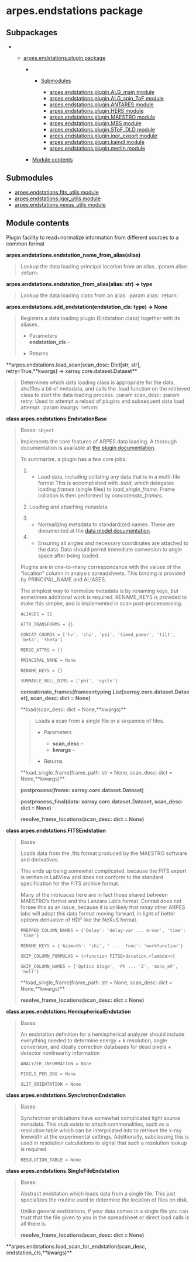 # arpes.endstations package

## Subpackages

  -   - [arpes.endstations.plugin package](arpes.endstations.plugin)
        
          -   - [Submodules](arpes.endstations.plugin#submodules)
                
                  - [arpes.endstations.plugin.ALG\_main
                    module](arpes.endstations.plugin.ALG_main)
                  - [arpes.endstations.plugin.ALG\_spin\_ToF
                    module](arpes.endstations.plugin.ALG_spin_ToF)
                  - [arpes.endstations.plugin.ANTARES
                    module](arpes.endstations.plugin.ANTARES)
                  - [arpes.endstations.plugin.HERS
                    module](arpes.endstations.plugin.HERS)
                  - [arpes.endstations.plugin.MAESTRO
                    module](arpes.endstations.plugin.MAESTRO)
                  - [arpes.endstations.plugin.MBS
                    module](arpes.endstations.plugin.MBS)
                  - [arpes.endstations.plugin.SToF\_DLD
                    module](arpes.endstations.plugin.SToF_DLD)
                  - [arpes.endstations.plugin.igor\_export
                    module](arpes.endstations.plugin.igor_export)
                  - [arpes.endstations.plugin.kaindl
                    module](arpes.endstations.plugin.kaindl)
                  - [arpes.endstations.plugin.merlin
                    module](arpes.endstations.plugin.merlin)
        
          - [Module
            contents](arpes.endstations.plugin#module-arpes.endstations.plugin)

## Submodules

  - [arpes.endstations.fits\_utils module](arpes.endstations.fits_utils)
  - [arpes.endstations.igor\_utils module](arpes.endstations.igor_utils)
  - [arpes.endstations.nexus\_utils
    module](arpes.endstations.nexus_utils)

## Module contents

Plugin facility to read+normalize information from different sources to
a common format

**arpes.endstations.endstation\_name\_from\_alias(alias)**

> Lookup the data loading principal location from an alias. :param
> alias: :return:

**arpes.endstations.endstation\_from\_alias(alias: str) -\> type**

> Lookup the data loading class from an alias. :param alias: :return:

**arpes.endstations.add\_endstation(endstation\_cls: type) -\> None**

> Registers a data loading plugin (Endstation class) together with its
> aliases.
> 
>   - Parameters  
>     **endstation\_cls** –
> 
>   - Returns

**arpes.endstations.load\_scan(scan\_desc: Dict\[str, str\],
retry=True,**kwargs) -\> xarray.core.dataset.Dataset\*\*

> Determines which data loading class is appropriate for the data,
> shuffles a bit of metadata, and calls the .load function on the
> retrieved class to start the data loading process. :param scan\_desc:
> :param retry: Used to attempt a reload of plugins and subsequent data
> load attempt. :param kwargs: :return:

**class arpes.endstations.EndstationBase**

> Bases: `object`
> 
> Implements the core features of ARPES data loading. A thorough
> documentation is available at [the plugin
> documentation](https://arpes.netlify.com/#/writing-plugins).
> 
> To summarize, a plugin has a few core jobs:
> 
> 1.    - Load data, including collating any data that is in a
>         multi-file  
>         format This is accomplished with *.load*, which delegates
>         loading *frames* (single files) to *load\_single\_frame*.
>         Frame collation is then performed by *concatenate\_frames*.
> 
> 2.  Loading and attaching metadata.
> 
> 3.    - Normalizing metadata to standardized names. These are  
>         documented at the [data model
>         documentation](https://arpes.netlify.com/#/spectra).
> 
> 4.    - Ensuring all angles and necessary coordinates are attached
>         to  
>         the data. Data should permit immediate conversion to angle
>         space after being loaded.
> 
> Plugins are in one-to-many correspondance with the values of the
> “location” column in analysis spreadsheets. This binding is provided
> by PRINCIPAL\_NAME and ALIASES.
> 
> The simplest way to normalize metadata is by renaming keys, but
> sometimes additional work is required. RENAME\_KEYS is provided to
> make this simpler, and is implemented in scan post-processessing.
> 
> `ALIASES = []`
> 
> `ATTR_TRANSFORMS = {}`
> 
> `CONCAT_COORDS = ['hv', 'chi', 'psi', 'timed_power', 'tilt', 'beta',
> 'theta']`
> 
> `MERGE_ATTRS = {}`
> 
> `PRINCIPAL_NAME = None`
> 
> `RENAME_KEYS = {}`
> 
> `SUMMABLE_NULL_DIMS = ['phi',
> 'cycle']`
> 
> **concatenate\_frames(frames=typing.List\[xarray.core.dataset.Dataset\],
> scan\_desc: dict = None)**
> 
> **load(scan\_desc: dict = None,**kwargs)\*\*
> 
> > Loads a scan from a single file or a sequence of files.
> > 
> >   - Parameters
> >     
> >       - **scan\_desc** –
> >       - **kwargs** –
> > 
> >   - Returns
> 
> **load\_single\_frame(frame\_path: str = None, scan\_desc: dict =
> None,**kwargs)\*\*
> 
> **postprocess(frame: xarray.core.dataset.Dataset)**
> 
> **postprocess\_final(data: xarray.core.dataset.Dataset, scan\_desc:
> dict = None)**
> 
> **resolve\_frame\_locations(scan\_desc: dict = None)**

**class arpes.endstations.FITSEndstation**

> Bases:
> 
> Loads data from the .fits format produced by the MAESTRO software and
> derivatives.
> 
> This ends up being somewhat complicated, because the FITS export is
> written in LabView and does not conform to the standard specification
> for the FITS archive format.
> 
> Many of the intricaces here are in fact those shared between MAESTRO’s
> format and the Lanzara Lab’s format. Conrad does not forsee this as an
> issue, because it is unlikely that mnay other ARPES labs will adopt
> this data format moving forward, in light of better options derivative
> of HDF like the NeXuS format.
> 
> `PREPPED_COLUMN_NAMES = {'Delay': 'delay-var ... e-var', 'time':
> 'time'}`
> 
> `RENAME_KEYS = {'Azimuth': 'chi', ' ... _func': 'workfunction'}`
> 
> `SKIP_COLUMN_FORMULAS = {<function FITSEndstation.<lambda>>}`
> 
> `SKIP_COLUMN_NAMES = {'Optics Stage', 'Ph ... 'Z', 'mono_eV', 'null'}`
> 
> **load\_single\_frame(frame\_path: str = None, scan\_desc: dict =
> None,**kwargs)\*\*
> 
> **resolve\_frame\_locations(scan\_desc: dict = None)**

**class arpes.endstations.HemisphericalEndstation**

> Bases:
> 
> An endstation definition for a hemispherical analyzer should include
> everything needed to determine energy + k resolution, angle
> conversion, and ideally correction databases for dead pixels +
> detector nonlinearity information
> 
> `ANALYZER_INFORMATION = None`
> 
> `PIXELS_PER_DEG = None`
> 
> `SLIT_ORIENTATION = None`

**class arpes.endstations.SynchrotronEndstation**

> Bases:
> 
> Synchrotron endstations have somewhat complicated light source
> metadata. This stub exists to attach commonalities, such as a
> resolution table which can be interpolated into to retrieve the x-ray
> linewidth at the experimental settings. Additionally, subclassing this
> is used in resolution calculations to signal that such a resolution
> lookup is required.
> 
> `RESOLUTION_TABLE = None`

**class arpes.endstations.SingleFileEndstation**

> Bases:
> 
> Abstract endstation which loads data from a single file. This just
> specializes the routine used to determine the location of files on
> disk.
> 
> Unlike general endstations, if your data comes in a single file you
> can trust that the file given to you in the spreadsheet or direct load
> calls is all there is.
> 
> **resolve\_frame\_locations(scan\_desc: dict = None)**

**arpes.endstations.load\_scan\_for\_endstation(scan\_desc,
endstation\_cls,**kwargs)\*\*
